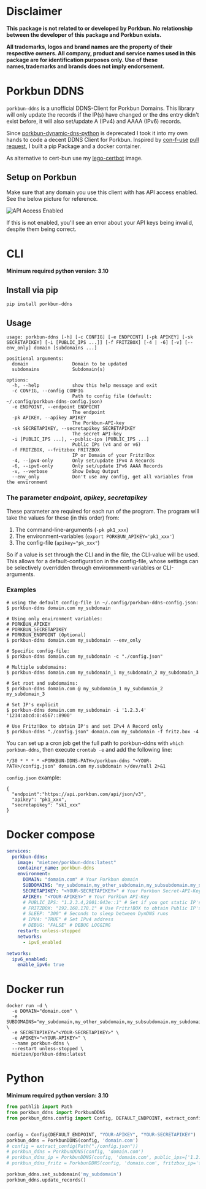 # Disclaimer

**This package is not related to or developed by Porkbun. No relationship between the developer of this package and Porkbun exists.**

**All trademarks, logos and brand names are the property of their respective owners. All company, product and service names used in this package are for identification purposes only. Use of these names,trademarks and brands does not imply endorsement.**

# Porkbun DDNS

`porkbun-ddns` is a unofficial DDNS-Client for Porkbun Domains.
This library will only update the records if the IP(s) have changed or the dns entry didn't exist before, it will also set/update A (IPv4) and AAAA (IPv6) records.


Since [porkbun-dynamic-dns-python](https://github.com/porkbundomains/porkbun-dynamic-dns-python) is deprecated I took it into my own hands to code a decent DDNS Client for Porkbun.
Inspired by [con-f-use](https://github.com/con-f-use) [pull request](https://github.com/porkbundomains/porkbun-dynamic-dns-python/pull/6), I built a pip Package and a docker container.

As alternative to cert-bun use my [lego-certbot](https://github.com/mietzen/lego-certbot) image.

## Setup on Porkbun

Make sure that any domain you use this client with has API access enabled. See the below picture for reference.

![API Access Enabled](API_Access_Enabled.png)

If this is not enabled, you'll see an error about your API keys being invalid, despite them being correct.

# CLI

**Minimum required python version: 3.10**

## Install via pip

```shell
pip install porkbun-ddns
```

## Usage

```Shell
usage: porkbun-ddns [-h] [-c CONFIG] [-e ENDPOINT] [-pk APIKEY] [-sk SECRETAPIKEY] [-i [PUBLIC_IPS ...]] [-f FRITZBOX] [-4 | -6] [-v] [--env_only] domain [subdomains ...]

positional arguments:
  domain                Domain to be updated
  subdomains            Subdomain(s)

options:
  -h, --help            show this help message and exit
  -c CONFIG, --config CONFIG
                        Path to config file (default: ~/.config/porkbun-ddns-config.json)
  -e ENDPOINT, --endpoint ENDPOINT
                        The endpoint
  -pk APIKEY, --apikey APIKEY
                        The Porkbun-API-key
  -sk SECRETAPIKEY, --secretapikey SECRETAPIKEY
                        The secret API-key
  -i [PUBLIC_IPS ...], --public-ips [PUBLIC_IPS ...]
                        Public IPs (v4 and or v6)
  -f FRITZBOX, --fritzbox FRITZBOX
                        IP or Domain of your Fritz!Box
  -4, --ipv4-only       Only set/update IPv4 A Records
  -6, --ipv6-only       Only set/update IPv6 AAAA Records
  -v, --verbose         Show Debug Output
  --env_only            Don't use any config, get all variables from the environment
```

### The parameter *endpoint*, *apikey*, *secretapikey*

These parameter are required for each run of the program. The program will take the values for these (in this order) from:

1. The command-line-arguments (`-pk pk1_xxx`)
2. The environment-variables (`export PORKBUN_APIKEY='pk1_xxx'`)
3. The config-file (`apikey="pk_xxx"`)

So if a value is set through the CLI and in the file, the CLI-value will be used. This allows for a default-configuration in the config-file, whose settings can be selectively overridden through enviromnment-variables or CLI-arguments.

### Examples

```shell
# using the default config-file in ~/.config/porkbun-ddns-config.json:
$ porkbun-ddns domain.com my_subdomain

# Using only environment variables:
# PORKBUN_APIKEY
# PORKBUN_SECRETAPIKEY
# PORKBUN_ENDPOINT (Optional)
$ porkbun-ddns domain.com my_subdomain --env_only

# Specific config-file:
$ porkbun-ddns domain.com my_subdomain -c "./config.json"

# Multiple subdomains:
$ porkbun-ddns domain.com my_subdomain_1 my_subdomain_2 my_subdomain_3

# Set root and subdomains:
$ porkbun-ddns domain.com @ my_subdomain_1 my_subdomain_2 my_subdomain_3

# Set IP's explicit
$ porkbun-ddns domain.com my_subdomain -i '1.2.3.4' '1234:abcd:0:4567::8900'

# Use Fritz!Box to obtain IP's and set IPv4 A Record only
$ porkbun-ddns "./config.json" domain.com my_subdomain -f fritz.box -4
```

You can set up a cron job get the full path to porkbun-ddns with `which porkbun-ddns`, then execute `crontab -e` and add the following line:

```
*/30 * * * * <PORKBUN-DDNS-PATH>/porkbun-ddns "<YOUR-PATH>/config.json" domain.com my.subdomain >/dev/null 2>&1
```

`config.json` example:

```
{
  "endpoint":"https://api.porkbun.com/api/json/v3",
  "apikey": "pk1_xxx",
  "secretapikey": "sk1_xxx"
}
```

# Docker compose

```yaml
services:
  porkbun-ddns:
    image: "mietzen/porkbun-ddns:latest"
    container_name: porkbun-ddns
    environment:
      DOMAIN: "domain.com" # Your Porkbun domain
      SUBDOMAINS: "my_subdomain,my_other_subdomain,my_subsubdomain.my_subdomain" # Subdomains comma spreaded
      SECRETAPIKEY: "<YOUR-SECRETAPIKEY>" # Your Porkbun Secret-API-Key
      APIKEY: "<YOUR-APIKEY>" # Your Porkbun API-Key
      # PUBLIC_IPS: "1.2.3.4,2001:043e::1" # Set if you got static IP's
      # FRITZBOX: "192.168.178.1" # Use Fritz!BOX to obtain Public IP's
      # SLEEP: "300" # Seconds to sleep between DynDNS runs
      # IPV4: "TRUE" # Set IPv4 address
      # DEBUG: "FALSE" # DEBUG LOGGING
    restart: unless-stopped
    networks:
      - ipv6_enabled

networks:
  ipv6_enabled:
    enable_ipv6: true
```

# Docker run

```shell
docker run -d \
  -e DOMAIN="domain.com" \
  -e SUBDOMAINS="my_subdomain,my_other_subdomain,my_subsubdomain.my_subdomain" \
  -e SECRETAPIKEY="<YOUR-SECRETAPIKEY>" \
  -e APIKEY="<YOUR-APIKEY>" \
  --name porkbun-ddns \
  --restart unless-stopped \
  mietzen/porkbun-ddns:latest
```

# Python

**Minimum required python version: 3.10**

```python
from pathlib import Path
from porkbun_ddns import PorkbunDDNS
from porkbun_ddns.config import Config, DEFAULT_ENDPOINT, extract_config


config = Config(DEFAULT_ENDPOINT, "YOUR-APIKEY", "YOUR-SECRETAPIKEY")
porkbun_ddns = PorkbunDDNS(config, 'domain.com')
# config = extract_config(Path("./config.json"))
# porkbun_ddns = PorkbunDDNS(config, 'domain.com')
# porkbun_ddns_ip = PorkbunDDNS(config, 'domain.com', public_ips=['1.2.3.4','1234:abcd:0:4567::8900'])
# porkbun_ddns_fritz = PorkbunDDNS(config, 'domain.com', fritzbox_ip='fritz.box', ipv6=False)

porkbun_ddns.set_subdomain('my_subdomain')
porkbun_ddns.update_records()
```
